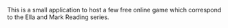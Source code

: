 This is a small application to host a few free online game which correspond to the Ella and Mark Reading series.
